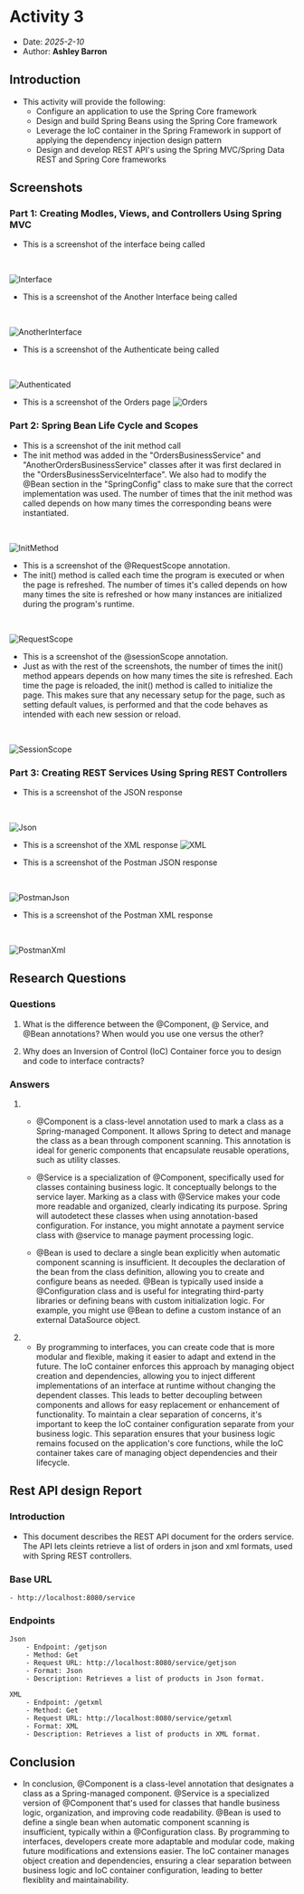 # Activity 3

- Date: *2025-2-10*
- Author: **Ashley Barron**

## Introduction
- This activity will provide the following:
    - Configure an application to use the Spring Core framework
    - Design and build Spring Beans using the Spring Core framework
    - Leverage the IoC container in the Spring Framework in support of applying the dependency injection design pattern
    - Design and develop REST API's using the Spring MVC/Spring Data REST and Spring Core frameworks

## Screenshots
### Part 1: Creating Modles, Views, and Controllers Using Spring MVC 
- This is a screenshot of the interface being called
<br>

![Interface](interface.png)

- This is a screenshot of the Another Interface being called
<br>

![AnotherInterface](anotherInterface.png)

- This is a screenshot of the Authenticate being called
<br>

![Authenticated](authenticated.png)

- This is a screenshot of the Orders page
![Orders](orders.png)

### Part 2:  Spring Bean Life Cycle and Scopes
- This is a screenshot of the init method call
- The init method was added in the "OrdersBusinessService" and "AnotherOrdersBusinessService" classes after it was first declared in the "OrdersBusinessServiceInterface". We also had to modify the @Bean section in the "SpringConfig" class to make sure that the correct implementation was used. The number of times that the init method was called depends on how many times the corresponding beans were instantiated. 
<br>

![InitMethod](initMethod.png)


- This is a screenshot of the @RequestScope annotation.
- The init() method is called each time the program is executed or when the page is refreshed. The number of times it's called depends on how many times the site is refreshed or how many instances are initialized during the program's runtime.
<br>

![RequestScope](requestScope.png)

- This is a screenshot of the @sessionScope annotation.
- Just as with the rest of the screenshots, the number of times the init() method appears depends on how many times the site is refreshed. Each time the page is reloaded, the init() method is called to initialize the page. This makes sure that any necessary setup for the page, such as setting default values, is performed and that the code behaves as intended with each new session or reload.
<br>

![SessionScope](sessionScope.png)

### Part 3:  Creating REST Services Using Spring REST Controllers
- This is a screenshot of the JSON response
<br>

![Json](json.png)

- This is a screenshot of the XML response
![XML](xml.png)

- This is a screenshot of the Postman JSON response
<br>

![PostmanJson](postmanJson.png)

- This is a screenshot of the Postman XML response
<br>

![PostmanXml](postmanXml.png)

## Research Questions

### Questions
1. What is the difference between the @Component, @ Service, and @Bean 
annotations? When would you use one versus the other?

2. Why does an Inversion of Control (IoC) Container force you to design and 
code to interface contracts?

### Answers
1.
    - @Component is a class-level annotation used to mark a class as a Spring-managed Component. 
    It allows Spring to detect and manage the class as a bean through component scanning. 
    This annotation is ideal for generic components that encapsulate reusable operations, such as utility classes.  

    - @Service is a specialization of @Component, specifically used for classes containing business logic. It conceptually belongs to the 
    service layer. Marking as a class with @Service makes your code more readable and organized, clearly indicating its 
    purpose. Spring will autodetect these classes when using annotation-based configuration. For instance, 
    you might annotate a payment service class with @service to manage payment processing logic.
    
    - @Bean is used to declare a single bean explicitly when automatic component scanning is 
    insufficient. It decouples the declaration of the bean from the class definition, allowing 
    you to create and configure beans as needed. @Bean is typically used inside a @Configuration 
    class and is useful for integrating third-party libraries or defining beans with custom 
    initialization logic. For example, you might use @Bean to define a custom instance of an external DataSource object. 

2. 
    - By programming to interfaces, you can create code that is more modular and 
    flexible, making it easier to adapt and extend in the future. The IoC container enforces this approach by managing object creation and dependencies, 
    allowing you to inject different implementations of an interface at runtime without 
    changing the dependent classes. This leads to better decoupling between components and 
    allows for easy replacement or enhancement of functionality. To maintain a clear separation 
    of concerns, it's important to keep the IoC container configuration separate from your business logic. 
    This separation ensures that your business logic remains focused on the application's core functions, 
    while the IoC container takes care of managing object dependencies and their lifecycle. 

## Rest API design Report
### Introduction
- This document describes the REST API document for the orders service. The API lets cleints retrieve a list of orders in json and xml formats, used with Spring REST controllers. 

### Base URL
    - http://localhost:8080/service

### Endpoints
    Json
        - Endpoint: /getjson
        - Method: Get
        - Request URL: http://localhost:8080/service/getjson
        - Format: Json
        - Description: Retrieves a list of products in Json format.

    XML
        - Endpoint: /getxml
        - Method: Get
        - Request URL: http://localhost:8080/service/getxml
        - Format: XML
        - Description: Retrieves a list of products in XML format.


## Conclusion
- In conclusion, @Component is a class-level annotation that designates a class as a Spring-managed component. 
@Service is a specialized version of @Component that's used for classes that handle business logic, organization, and improving code readability.
@Bean is used to define a single bean when automatic component scanning is insufficient, typically within a @Configuration class. 
By programming to interfaces, developers create more adaptable and modular code, making future modifications and extensions easier.
The IoC container manages object creation and dependencies, ensuring a clear separation between business 
logic and IoC container configuration, leading to better flexiblity and maintainability. 
